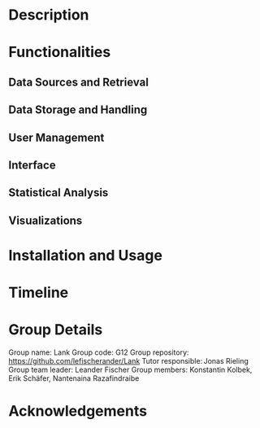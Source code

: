 # Description

# Functionalities

## Data Sources and Retrieval

## Data Storage and Handling

## User Management

## Interface

## Statistical Analysis

## Visualizations

# Installation and Usage

# Timeline

# Group Details

Group name: Lank
Group code: G12
Group repository: https://github.com/lefischerander/Lank
Tutor responsible: Jonas Rieling
Group team leader: Leander Fischer
Group members: Konstantin Kolbek, Erik Schäfer, Nantenaina Razafindraibe

# Acknowledgements
